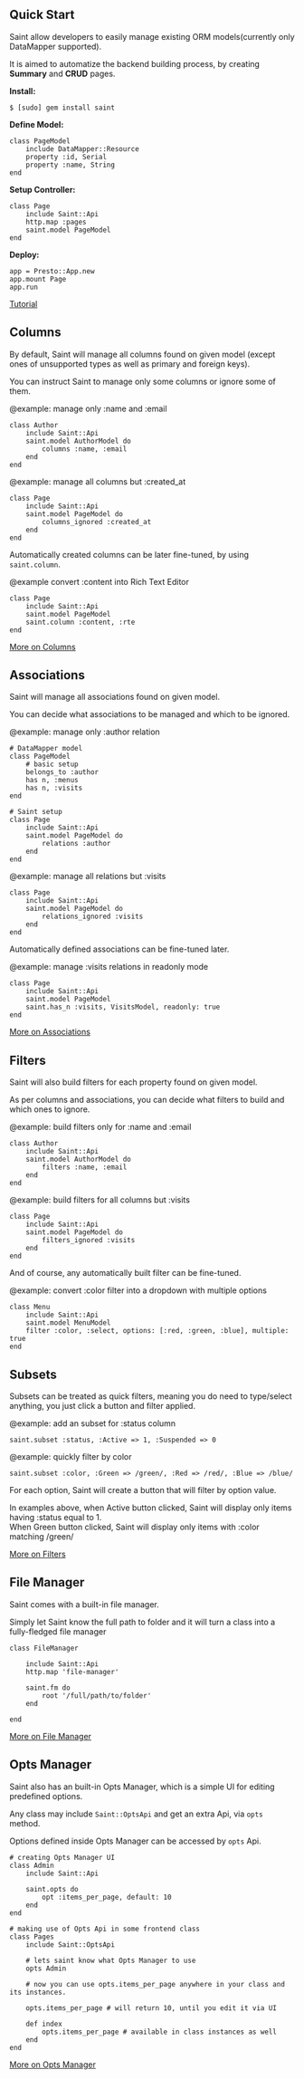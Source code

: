 Quick Start
---

Saint allow developers to easily manage existing ORM models(currently only DataMapper supported).

It is aimed to automatize the backend building process, by creating **Summary** and **CRUD** pages.

**Install:**

    $ [sudo] gem install saint

**Define Model:**

    class PageModel
        include DataMapper::Resource
        property :id, Serial
        property :name, String
    end


**Setup Controller:**

    class Page
        include Saint::Api
        http.map :pages
        saint.model PageModel
    end


**Deploy:**

    app = Presto::App.new
    app.mount Page
    app.run


[Tutorial](http://demo.saintrb.org/)

Columns
---

By default, Saint will manage all columns found on given model
(except ones of unsupported types as well as primary and foreign keys).

You can instruct Saint to manage only some columns or ignore some of them.

@example: manage only :name and :email

    class Author
        include Saint::Api
        saint.model AuthorModel do
            columns :name, :email
        end
    end

@example: manage all columns but :created_at

    class Page
        include Saint::Api
        saint.model PageModel do
            columns_ignored :created_at
        end
    end

Automatically created columns can be later fine-tuned, by using `saint.column`.

@example convert :content into Rich Text Editor

    class Page
        include Saint::Api
        saint.model PageModel
        saint.column :content, :rte
    end

[More on Columns](http://saintrb.org/Columns.md)


Associations
---

Saint will manage all associations found on given model.

You can decide what associations to be managed and which to be ignored.

@example: manage only :author relation

    # DataMapper model
    class PageModel
        # basic setup
        belongs_to :author
        has n, :menus
        has n, :visits
    end

    # Saint setup
    class Page
        include Saint::Api
        saint.model PageModel do
            relations :author
        end
    end

@example: manage all relations but :visits

    class Page
        include Saint::Api
        saint.model PageModel do
            relations_ignored :visits
        end
    end

Automatically defined associations can be fine-tuned later.

@example: manage :visits relations in readonly mode

    class Page
        include Saint::Api
        saint.model PageModel
        saint.has_n :visits, VisitsModel, readonly: true
    end

[More on Associations](http://saintrb.org/Associations.md)

Filters
---

Saint will also build filters for each property found on given model.

As per columns and associations, you can decide what filters to build and which ones to ignore.

@example: build filters only for :name and :email

    class Author
        include Saint::Api
        saint.model AuthorModel do
            filters :name, :email
        end
    end

@example: build filters for all columns but :visits

    class Page
        include Saint::Api
        saint.model PageModel do
            filters_ignored :visits
        end
    end

And of course, any automatically built filter can be fine-tuned.

@example: convert :color filter into a dropdown with multiple options

    class Menu
        include Saint::Api
        saint.model MenuModel
        filter :color, :select, options: [:red, :green, :blue], multiple: true
    end

Subsets
---

Subsets can be treated as quick filters, meaning you do need to type/select anything,
you just click a button and filter applied.

@example: add an subset for :status column

    saint.subset :status, :Active => 1, :Suspended => 0

@example: quickly filter by color

    saint.subset :color, :Green => /green/, :Red => /red/, :Blue => /blue/

For each option, Saint will create a button that will filter by option value.

In examples above, when Active button clicked,
Saint will display only items having :status equal to 1.<br/>
When Green button clicked,
Saint will display only items with :color matching /green/

[More on Filters](http://saintrb.org/Filters.md)

File Manager
---

Saint comes with a built-in file manager.

Simply let Saint know the full path to folder and it will turn a class into a fully-fledged file manager

    class FileManager

        include Saint::Api
        http.map 'file-manager'

        saint.fm do
            root '/full/path/to/folder'
        end

    end


[More on File Manager](http://saintrb.org/FileManager.md)


Opts Manager
---

Saint also has an built-in Opts Manager, which is a simple UI for editing predefined options.

Any class may include `Saint::OptsApi` and get an extra Api, via `opts` method.

Options defined inside Opts Manager can be accessed by `opts` Api.

    # creating Opts Manager UI
    class Admin
        include Saint::Api

        saint.opts do
            opt :items_per_page, default: 10
        end
    end

    # making use of Opts Api in some frontend class
    class Pages
        include Saint::OptsApi

        # lets saint know what Opts Manager to use
        opts Admin

        # now you can use opts.items_per_page anywhere in your class and its instances.

        opts.items_per_page # will return 10, until you edit it via UI

        def index
            opts.items_per_page # available in class instances as well
        end
    end


[More on Opts Manager](http://saintrb.org/OptsManager.md)
